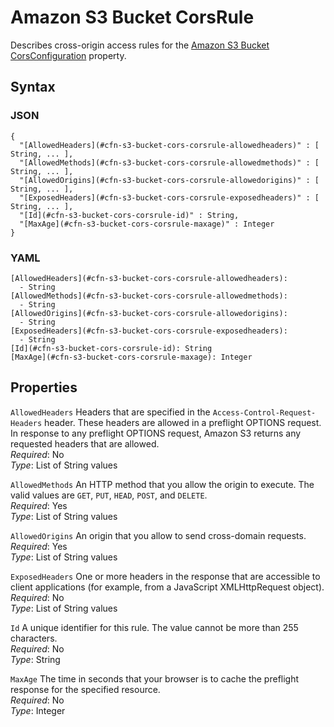# Amazon S3 Bucket CorsRule<a name="aws-properties-s3-bucket-cors-corsrule"></a>

Describes cross\-origin access rules for the [Amazon S3 Bucket CorsConfiguration](aws-properties-s3-bucket-cors.md) property\.

## Syntax<a name="w4ab1c21c14e1805b5"></a>

### JSON<a name="aws-properties-s3-bucket-cors-corsrule-syntax.json"></a>

```
{
  "[AllowedHeaders](#cfn-s3-bucket-cors-corsrule-allowedheaders)" : [ String, ... ],
  "[AllowedMethods](#cfn-s3-bucket-cors-corsrule-allowedmethods)" : [ String, ... ],
  "[AllowedOrigins](#cfn-s3-bucket-cors-corsrule-allowedorigins)" : [ String, ... ],
  "[ExposedHeaders](#cfn-s3-bucket-cors-corsrule-exposedheaders)" : [ String, ... ],
  "[Id](#cfn-s3-bucket-cors-corsrule-id)" : String,
  "[MaxAge](#cfn-s3-bucket-cors-corsrule-maxage)" : Integer
}
```

### YAML<a name="aws-properties-s3-bucket-cors-corsrule-syntax.yaml"></a>

```
[AllowedHeaders](#cfn-s3-bucket-cors-corsrule-allowedheaders):
  - String
[AllowedMethods](#cfn-s3-bucket-cors-corsrule-allowedmethods):
  - String
[AllowedOrigins](#cfn-s3-bucket-cors-corsrule-allowedorigins):
  - String
[ExposedHeaders](#cfn-s3-bucket-cors-corsrule-exposedheaders):
  - String
[Id](#cfn-s3-bucket-cors-corsrule-id): String
[MaxAge](#cfn-s3-bucket-cors-corsrule-maxage): Integer
```

## Properties<a name="w4ab1c21c14e1805b7"></a>

`AllowedHeaders`  <a name="cfn-s3-bucket-cors-corsrule-allowedheaders"></a>
Headers that are specified in the `Access-Control-Request-Headers` header\. These headers are allowed in a preflight OPTIONS request\. In response to any preflight OPTIONS request, Amazon S3 returns any requested headers that are allowed\.  
*Required*: No  
*Type*: List of String values

`AllowedMethods`  <a name="cfn-s3-bucket-cors-corsrule-allowedmethods"></a>
An HTTP method that you allow the origin to execute\. The valid values are `GET`, `PUT`, `HEAD`, `POST`, and `DELETE`\.  
*Required*: Yes  
*Type*: List of String values

`AllowedOrigins`  <a name="cfn-s3-bucket-cors-corsrule-allowedorigins"></a>
An origin that you allow to send cross\-domain requests\.  
*Required*: Yes  
*Type*: List of String values

`ExposedHeaders`  <a name="cfn-s3-bucket-cors-corsrule-exposedheaders"></a>
One or more headers in the response that are accessible to client applications \(for example, from a JavaScript XMLHttpRequest object\)\.  
*Required*: No  
*Type*: List of String values

`Id`  <a name="cfn-s3-bucket-cors-corsrule-id"></a>
A unique identifier for this rule\. The value cannot be more than 255 characters\.  
*Required*: No  
*Type*: String

`MaxAge`  <a name="cfn-s3-bucket-cors-corsrule-maxage"></a>
The time in seconds that your browser is to cache the preflight response for the specified resource\.  
*Required*: No  
*Type*: Integer